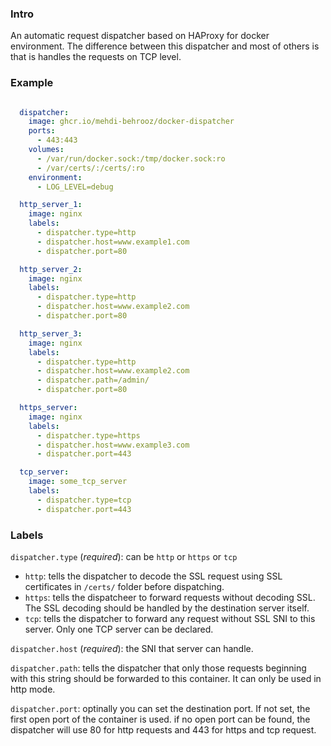### Intro

An automatic request dispatcher based on HAProxy for docker environment. The difference between this dispatcher and most of others is that is handles the requests on TCP level.

### Example

```yaml

  dispatcher:
    image: ghcr.io/mehdi-behrooz/docker-dispatcher
    ports:
      - 443:443
    volumes:
      - /var/run/docker.sock:/tmp/docker.sock:ro
      - /var/certs/:/certs/:ro
    environment:
      - LOG_LEVEL=debug

  http_server_1:
    image: nginx
    labels:
      - dispatcher.type=http
      - dispatcher.host=www.example1.com
      - dispatcher.port=80

  http_server_2:
    image: nginx
    labels:
      - dispatcher.type=http
      - dispatcher.host=www.example2.com
      - dispatcher.port=80

  http_server_3:
    image: nginx
    labels:
      - dispatcher.type=http
      - dispatcher.host=www.example2.com
      - dispatcher.path=/admin/
      - dispatcher.port=80

  https_server:
    image: nginx
    labels:
      - dispatcher.type=https
      - dispatcher.host=www.example3.com
      - dispatcher.port=443

  tcp_server:
    image: some_tcp_server
    labels:
      - dispatcher.type=tcp
      - dispatcher.port=443

```

### Labels

`dispatcher.type` (*required*): can be `http` or `https` or `tcp`
  - `http`: tells the dispatcher to decode the SSL request using SSL certificates in `/certs/` folder before dispatching.
  - `https`: tells the dispatcheer to forward requests without decoding SSL. The SSL decoding should be handled by the destination server itself.
  - `tcp`: tells the dispatcher to forward any request without SSL SNI to this server. Only one TCP server can be declared.

`dispatcher.host` (*required*): the SNI that server can handle.

`dispatcher.path`: tells the dispatcher that only those requests beginning with this string should be forwarded to this container. It can only be used in http mode.

`dispatcher.port`: optinally you can set the destination port. If not set, the first open port of the container is used. if no open port can be found, the dispatcher will use 80 for http requests and 443 for https and tcp request.  


